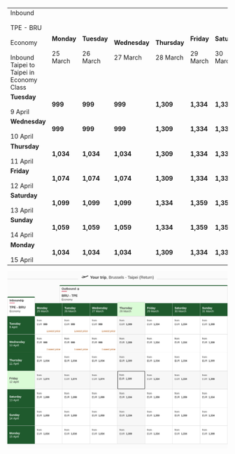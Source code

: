 |     |     |     |     |     |     |     |     |
| --- | --- | --- | --- | --- | --- | --- | --- |
| Inbound<br><br>TPE - BRU<br><br>Economy<br><br>Inbound Taipei to Taipei in Economy Class | **Monday**<br><br>25 March | **Tuesday**<br><br>26 March | **Wednesday**<br><br>27 March | **Thursday**<br><br>28 March | **Friday**<br><br>29 March | **Saturday**<br><br>30 March | **Sunday**<br><br>31 March |
| **Tuesday**<br><br>9 April | **999** | **999** | **999** | **1,309** | **1,334** | **1,334** | **1,309** |
| **Wednesday**<br><br>10 April | **999** | **999** | **999** | **1,309** | **1,334** | **1,334** | **1,309** |
| **Thursday**<br><br>11 April | **1,034** | **1,034** | **1,034** | **1,309** | **1,334** | **1,334** | **1,309** |
| **Friday**<br><br>12 April | **1,074** | **1,074** | **1,074** | **1,309** | **1,334** | **1,334** | **1,309** |
| **Saturday**<br><br>13 April | **1,099** | **1,099** | **1,099** | **1,334** | **1,359** | **1,359** | **1,334** |
| **Sunday**<br><br>14 April | **1,059** | **1,059** | **1,059** | **1,334** | **1,359** | **1,359** | **1,334** |
| **Monday**<br><br>15 April | **1,034** | **1,034** | **1,034** | **1,309** | **1,334** | **1,334** | **1,309** |

![](emirates.png)